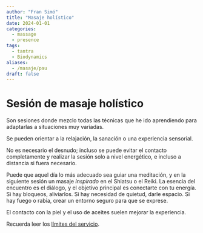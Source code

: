 ```yaml
---
author: "Fran Simó"
title: "Masaje holístico"
date: 2024-01-01
categories:
  - massage
  - presence
tags: 
  - tantra
  - Biodynamics
aliases:
  - /masaje/pau
draft: false
---
```

# Sesión de masaje holístico  

Son sesiones donde mezclo todas las técnicas que he ido aprendiendo para adaptarlas a situaciones muy variadas.  

Se pueden orientar a la relajación, la sanación o una experiencia sensorial.  

No es necesario el desnudo; incluso se puede evitar el contacto completamente y realizar la sesión solo a nivel energético, e incluso a distancia si fuera necesario.  

Puede que aquel día lo más adecuado sea guiar una meditación, y en la siguiente sesión un masaje _inspirado_ en el Shiatsu o el Reiki. La esencia del encuentro es el diálogo, y el objetivo principal es conectarte con tu energía. Si hay bloqueos, aliviarlos. Si hay necesidad de quietud, darle espacio. Si hay fuego o rabia, crear un entorno seguro para que se exprese.  

El contacto con la piel y el uso de aceites suelen mejorar la experiencia.  

Recuerda leer los [límites del servicio](../prices/#límites-del-servicio).  
